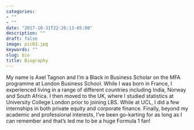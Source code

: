 ```yaml
---
categories:
- ""
- ""
date: "2017-10-31T22:26:13-05:00"
description: ""
draft: false
image: pic03.jpg
keywords: ""
slug: bio
title: Biography
---
```


My name is Axel Tagnon and I’m a Black in Business Scholar on the MFA programme at London Business School. While I was born in France, I experienced living in a range of different countries including India, Norway and South Africa. I then moved to the UK, where I studied statistics at University College London prior to joining LBS. While at UCL, I did a few internships in both private equity and corporate finance. Finally, beyond my academic and professional interests, I’ve been go-karting for as long as I can remember and that’s led me to be a huge Formula 1 fan! 